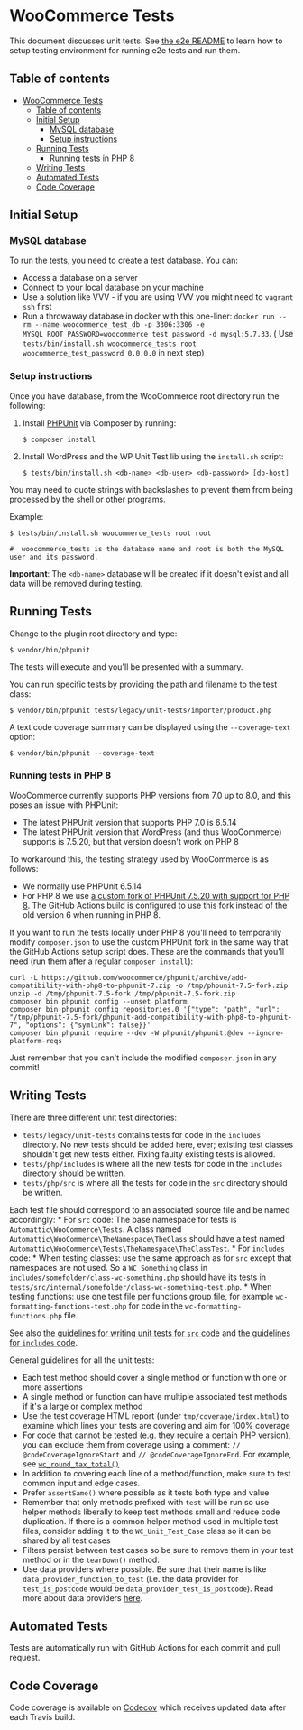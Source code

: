 # WooCommerce Tests

This document discusses unit tests. See [the e2e README](https://github.com/woocommerce/woocommerce/tree/trunk/tests/e2e) to learn how to setup testing environment for running e2e tests and run them.


## Table of contents

- [WooCommerce Tests](#woocommerce-tests)
  - [Table of contents](#table-of-contents)
  - [Initial Setup](#initial-setup)
    - [MySQL database](#mysql-database)
    - [Setup instructions](#setup-instructions)
  - [Running Tests](#running-tests)
    - [Running tests in PHP 8](#running-tests-in-php-8)
  - [Writing Tests](#writing-tests)
  - [Automated Tests](#automated-tests)
  - [Code Coverage](#code-coverage)


## Initial Setup

### MySQL database

To run the tests, you need to create a test database. You can:
- Access a database on a server
- Connect to your local database on your machine
- Use a solution like VVV - if you are using VVV you might need to `vagrant ssh` first
- Run a throwaway database in docker with this one-liner: `docker run --rm --name woocommerce_test_db -p 3306:3306 -e MYSQL_ROOT_PASSWORD=woocommerce_test_password -d mysql:5.7.33`. ( Use `tests/bin/install.sh woocommerce_tests root woocommerce_test_password 0.0.0.0` in next step) 

### Setup instructions

Once you have database, from the WooCommerce root directory run the following:

1. Install [PHPUnit](http://phpunit.de/) via Composer by running:
    ```
    $ composer install
    ```

2. Install WordPress and the WP Unit Test lib using the `install.sh` script:
    ```
    $ tests/bin/install.sh <db-name> <db-user> <db-password> [db-host]
    ```

You may need to quote strings with backslashes to prevent them from being processed by the shell or other programs.

Example:

    $ tests/bin/install.sh woocommerce_tests root root

    #  woocommerce_tests is the database name and root is both the MySQL user and its password.

**Important**: The `<db-name>` database will be created if it doesn't exist and all data will be removed during testing.


## Running Tests

Change to the plugin root directory and type:

    $ vendor/bin/phpunit

The tests will execute and you'll be presented with a summary.

You can run specific tests by providing the path and filename to the test class:

    $ vendor/bin/phpunit tests/legacy/unit-tests/importer/product.php

A text code coverage summary can be displayed using the `--coverage-text` option:

    $ vendor/bin/phpunit --coverage-text

### Running tests in PHP 8

WooCommerce currently supports PHP versions from 7.0 up to 8.0, and this poses an issue with PHPUnit:

* The latest PHPUnit version that supports PHP 7.0 is 6.5.14
* The latest PHPUnit version that WordPress (and thus WooCommerce) supports is 7.5.20, but that version doesn't work on PHP 8

To workaround this, the testing strategy used by WooCommerce is as follows:

* We normally use PHPUnit 6.5.14
* For PHP 8 we use [a custom fork of PHPUnit 7.5.20 with support for PHP 8](https://github.com/woocommerce/phpunit/pull/1). The GitHub Actions build is configured to use this fork instead of the old version 6 when running in PHP 8.

If you want to run the tests locally under PHP 8 you'll need to temporarily modify `composer.json` to use the custom PHPUnit fork in the same way that the GitHub Actions setup script does. These are the commands that you'll need (run them after a regular `composer install`):

```shell
curl -L https://github.com/woocommerce/phpunit/archive/add-compatibility-with-php8-to-phpunit-7.zip -o /tmp/phpunit-7.5-fork.zip
unzip -d /tmp/phpunit-7.5-fork /tmp/phpunit-7.5-fork.zip
composer bin phpunit config --unset platform
composer bin phpunit config repositories.0 '{"type": "path", "url": "/tmp/phpunit-7.5-fork/phpunit-add-compatibility-with-php8-to-phpunit-7", "options": {"symlink": false}}'
composer bin phpunit require --dev -W phpunit/phpunit:@dev --ignore-platform-reqs    
```

Just remember that you can't include the modified `composer.json` in any commit!


## Writing Tests

There are three different unit test directories:

- `tests/legacy/unit-tests` contains tests for code in the `includes` directory. No new tests should be added here, ever; existing test classes shouldn't get new tests either. Fixing faulty existing tests is allowed.
- `tests/php/includes` is where all the new tests for code in the `includes` directory should be written.
- `tests/php/src` is where all the tests for code in the `src` directory should be written.

Each test file should correspond to an associated source file and be named accordingly:
    * For `src` code: The base namespace for tests is `Automattic\WooCommerce\Tests`. A class named `Automattic\WooCommerce\TheNamespace\TheClass` should have a test named `Automattic\WooCommerce\Tests\TheNamespace\TheClassTest`.
    * For `includes` code:
        * When testing classes: use the same approach as for `src` except that namespaces are not used. So a `WC_Something` class in `includes/somefolder/class-wc-something.php` should have its tests in `tests/src/internal/somefolder/class-wc-something-test.php`.
        * When testing functions: use one test file per functions group file, for example `wc-formatting-functions-test.php` for code in the `wc-formatting-functions.php` file.


See also [the guidelines for writing unit tests for `src` code](https://github.com/woocommerce/woocommerce/tree/trunk/src/README.md#writing-unit-tests) and [the guidelines for `includes` code](https://github.com/woocommerce/woocommerce/tree/trunk/includes/README.md#writing-unit-tests). 

General guidelines for all the unit tests:

* Each test method should cover a single method or function with one or more assertions
* A single method or function can have multiple associated test methods if it's a large or complex method
* Use the test coverage HTML report (under `tmp/coverage/index.html`) to examine which lines your tests are covering and aim for 100% coverage
* For code that cannot be tested (e.g. they require a certain PHP version), you can exclude them from coverage using a comment: `// @codeCoverageIgnoreStart` and `// @codeCoverageIgnoreEnd`. For example, see [`wc_round_tax_total()`](https://github.com/woocommerce/woocommerce/blob/35f83867736713955fa2c4f463a024578bb88795/includes/wc-formatting-functions.php#L208-L219)
* In addition to covering each line of a method/function, make sure to test common input and edge cases.
* Prefer `assertSame()` where possible as it tests both type and value
* Remember that only methods prefixed with `test` will be run so use helper methods liberally to keep test methods small and reduce code duplication. If there is a common helper method used in multiple test files, consider adding it to the `WC_Unit_Test_Case` class so it can be shared by all test cases
* Filters persist between test cases so be sure to remove them in your test method or in the `tearDown()` method.
* Use data providers where possible. Be sure that their name is like `data_provider_function_to_test` (i.e. the data provider for `test_is_postcode` would be `data_provider_test_is_postcode`). Read more about data providers [here](https://phpunit.de/manual/current/en/writing-tests-for-phpunit.html#writing-tests-for-phpunit.data-providers).


## Automated Tests

Tests are automatically run with GitHub Actions for each commit and pull request.


## Code Coverage

Code coverage is available on [Codecov](https://codecov.io/gh/woocommerce/woocommerce/) which receives updated data after each Travis build.
